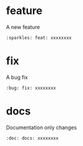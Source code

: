 # feature

A new feature

`:sparkles: feat: xxxxxxxx`

# fix

A bug fix

`:bug: fix: xxxxxxxx`

# docs

Documentation only changes

`:doc: docs: xxxxxxxx`

